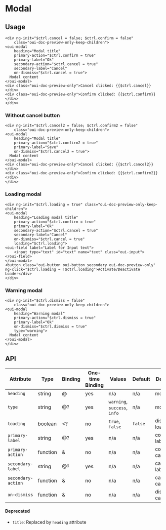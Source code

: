 # Modal

<component-status cx-design="complete" ux="complete"></component-status>

## Usage

```html:preview
<div ng-init="$ctrl.cancel = false; $ctrl.confirm = false"
    class="oui-doc-preview-only-keep-children">
<oui-modal
    heading="Modal title"
    primary-action="$ctrl.confirm = true"
    primary-label="Ok"
    secondary-action="$ctrl.cancel = true"
    secondary-label="Cancel"
    on-dismiss="$ctrl.cancel = true">
  Modal content
</oui-modal>
<div class="oui-doc-preview-only">Cancel clicked: {{$ctrl.cancel}}</div>
<div class="oui-doc-preview-only">Confirm clicked: {{$ctrl.confirm}}</div>
</div>
```

### Without cancel button

```html:preview
<div ng-init="$ctrl.cancel2 = false; $ctrl.confirm2 = false"
    class="oui-doc-preview-only-keep-children">
<oui-modal
    heading="Modal title"
    primary-action="$ctrl.confirm2 = true"
    primary-label="Save"
    on-dismiss="$ctrl.cancel2 = true">
  Modal content
</oui-modal>
<div class="oui-doc-preview-only">Cancel clicked: {{$ctrl.cancel2}}</div>
<div class="oui-doc-preview-only">Confirm clicked: {{$ctrl.confirm2}}</div>
</div>
```

### Loading modal

```html:preview
<div ng-init="$ctrl.loading = true" class="oui-doc-preview-only-keep-children">
<oui-modal
    heading="Loading modal title"
    primary-action="$ctrl.confirm = true"
    primary-label="Ok"
    secondary-action="$ctrl.cancel = true"
    secondary-label="Cancel"
    on-dismiss="$ctrl.cancel = true"
    loading="$ctrl.loading">
<oui-field label="Label for Input text">
    <input type="text" id="text" name="text" class="oui-input">
</oui-field>
</oui-modal>
<button class="oui-button oui-button_secondary oui-doc-preview-only" ng-click="$ctrl.loading = !$ctrl.loading">Activate/Deactivate Loader</div>
</div>
```

### Warning modal

```html:preview
<div ng-init="$ctrl.dismiss = false"
    class="oui-doc-preview-only-keep-children">
<oui-modal
    heading="Warning modal"
    primary-action="$ctrl.dismiss = true"
    primary-label="Ok"
    on-dismiss="$ctrl.dismiss = true"
    type="warning">
  Modal content
</oui-modal>
</div>
```

## API

| Attribute             | Type      | Binding   | One-time Binding | Values                         | Default   | Description
| ----                  | ----      | ----      | ----             | ----                           | ----      | ----
| `heading`             | string    | @         | yes              | n/a                            | n/a       | modal title
| `type`                | string    | @?        | yes              | `warning`, `success`, `info`   | n/a       | modal type
| `loading`             | boolean   | <?        | no               | `true`, `false`                | `false`   | display loader flag
| `primary-label`       | string    | @?        | yes              | n/a                            | n/a       | confirmation label
| `primary-action`      | function  | &         | no               | n/a                            | n/a       | confirmation callback
| `secondary-label`     | string    | @?        | yes              | n/a                            | n/a       | cancellation label
| `secondary-action`    | function  | &         | no               | n/a                            | n/a       | cancellation callback
| `on-dismiss`          | function  | &         | no               | n/a                            | n/a       | dismiss callback

#### Deprecated

* `title`: Replaced by `heading` attribute
